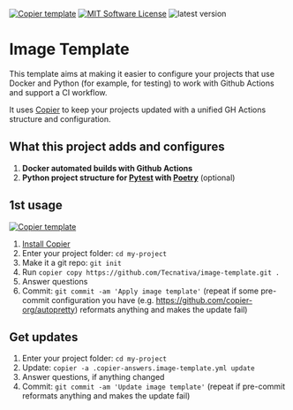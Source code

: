 [![Copier template](https://img.shields.io/badge/template%20engine-copier-informational)][copier]
[![MIT Software License](https://img.shields.io/github/license/tecnativa/image-template)](LICENSE)
![latest version](https://img.shields.io/github/v/release/Tecnativa/image-template?sort=semver)

# Image Template

This template aims at making it easier to configure your projects that use Docker and
Python (for example, for testing) to work with Github Actions and support a CI workflow.

It uses [Copier][] to keep your projects updated with a unified GH Actions structure and
configuration.

[copier]: https://copier.readthedocs.io/

## What this project adds and configures

1. **Docker automated builds with Github Actions**
1. **Python project structure for [Pytest][] with [Poetry][]** (optional)

[pytest]: https://docs.pytest.org/
[poetry]: https://python-poetry.org/

## 1st usage

[![Copier template](v)][copier]

1. [Install Copier](https://user-images.githubusercontent.com/61501287/229270765-eee63b89-109e-4ea9-99f0-63c55cc7ca4b.png)
1. Enter your project folder: `cd my-project`
1. Make it a git repo: `git init`
1. Run `copier copy https://github.com/Tecnativa/image-template.git .`
1. Answer questions
1. Commit: `git commit -am 'Apply image template'` (repeat if some pre-commit
   configuration you have (e.g. https://github.com/copier-org/autopretty) reformats
   anything and makes the update fail)

## Get updates

1. Enter your project folder: `cd my-project`
1. Update: `copier -a .copier-answers.image-template.yml update`
1. Answer questions, if anything changed
1. Commit: `git commit -am 'Update image template'` (repeat if pre-commit reformats
   anything and makes the update fail)
